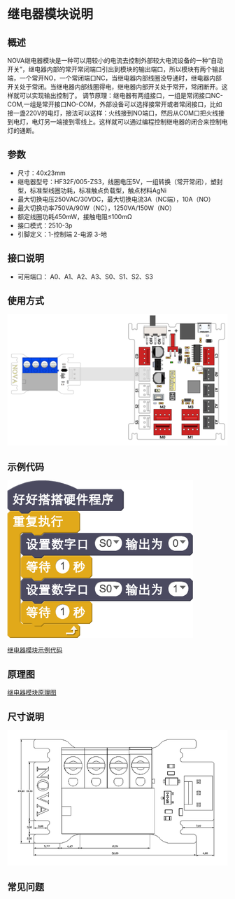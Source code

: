 # 继电器模块说明

## 概述
NOVA继电器模块是一种可以用较小的电流去控制外部较大电流设备的一种“自动开关”，继电器内部的常开常闭端口引出到模块的输出端口，所以模块有两个输出端，一个常开NO，一个常闭端口NC，当继电器内部线圈没导通时，继电器内部开关处于常闭。当继电器内部线圈得电，继电器内部开关处于常开，常闭断开。这样就可以实现输出控制了。
调节原理：继电器有两组接口，一组是常闭接口NC-COM,一组是常开接口NO-COM，外部设备可以选择接常开或者常闭接口，比如接一盏220V的电灯，接法可以这样：火线接到NO端口，然后从COM口把火线接到电灯，电灯另一端接到零线上。这样就可以通过编程控制继电器的闭合来控制电灯的通断。

## 参数
- 尺寸：40x23mm
- 继电器型号：HF32F/005-ZS3，线圈电压5V，一组转换（常开常闭），塑封型，标准型线圈功耗，标准触点负载型，触点材料AgNi
- 最大切换电压250VAC/30VDC，最大切换电流3A（NC端），10A（NO）
- 最大切换功率750VA/90W（NC），1250VA/150W（NO）
- 额定线圈功耗450mW，接触电阻≤100mΩ
- 接口模式：2510-3p
- 引脚定义：1-控制端 2-电源 3-地

## 接口说明
- 可用端口： A0、A1、A2、A3、S0、S1、S2、S3

## 使用方式
![](./images/43.png)

## 示例代码
![](./images/44.png)

[继电器模块示例代码](http://www.haohaodada.com/show.php?id=949881)

## 原理图
[继电器模块原理图](https://github.com/Haohaodada-official/haohaodada-docs/blob/master/%E5%8E%9F%E7%90%86%E5%9B%BE/%E7%BB%A7%E7%94%B5%E5%99%A8%E6%A8%A1%E5%9D%97.pdf)

## 尺寸说明
![](./images/111.png)

## 常见问题
